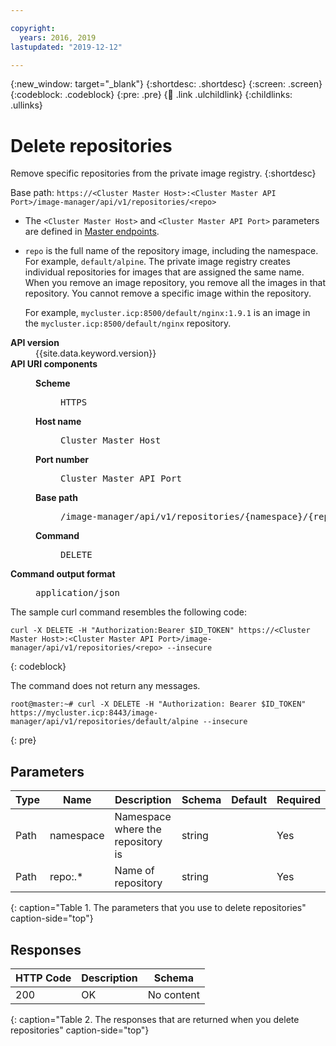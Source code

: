 ```yaml
---

copyright:
  years: 2016, 2019
lastupdated: "2019-12-12"

---
```


{:new_window: target="_blank"}
{:shortdesc: .shortdesc}
{:screen: .screen}
{:codeblock: .codeblock}
{:pre: .pre}
{:child: .link .ulchildlink}
{:childlinks: .ullinks}

# Delete repositories

Remove specific repositories from the private image registry.
{:shortdesc}

Base path: `https://<Cluster Master Host>:<Cluster Master API Port>/image-manager/api/v1/repositories/<repo>`

- The `<Cluster Master Host>` and `<Cluster Master API Port>` parameters are defined in [Master endpoints](../../installer/3.2.2/cluster_endpoints.md#master).

- `repo` is the full name of the repository image, including the namespace. For example, `default/alpine`. The private image registry creates individual repositories for images that are assigned the same name. When you remove an image repository, you remove all the images in that repository. You cannot remove a specific image within the repository.

  For example, `mycluster.icp:8500/default/nginx:1.9.1` is an image in the `mycluster.icp:8500/default/nginx` repository.


<dl>
<dt><b>API version</b></dt>
<dd>{{site.data.keyword.version}}</dd>
<dt><b>API URI components</b></dt>
<dd>
<dl>
<dt><b>Scheme</b></dt>
<dd><pre>HTTPS</pre></dd>
<dt><b>Host name</b></dt>
<dd><pre>Cluster Master Host</pre></dd>
<dt><b>Port number</b></dt>
<dd><pre>Cluster Master API Port</pre></dd>
<dt><b>Base path</b></dt>
<dd><pre>/image-manager/api/v1/repositories/{namespace}/{repo}</pre></dd>
<dt><b>Command</b></dt>
<dd><pre>DELETE</pre></dd>
</dl>
</dd>
<dt><b>Command output format</b></dt>
<dd><pre>application/json</pre></dd>
</dl>


The sample curl command resembles the following code:

```
curl -X DELETE -H "Authorization:Bearer $ID_TOKEN" https://<Cluster Master Host>:<Cluster Master API Port>/image-manager/api/v1/repositories/<repo> --insecure
```
{: codeblock}


The command does not return any messages.

```
root@master:~# curl -X DELETE -H "Authorization: Bearer $ID_TOKEN" https://mycluster.icp:8443/image-manager/api/v1/repositories/default/alpine --insecure

```
{: pre}

## Parameters

|Type|Name|Description|Schema|Default|Required|
|----|----|-----------|------|-------|--------|
|Path|namespace|Namespace where the repository is|string| |Yes|
|Path|repo:.*|Name of repository|string| |Yes|
{: caption="Table 1. The parameters that you use to delete repositories" caption-side="top"}

## Responses

|HTTP Code|Description|Schema|
|---------|-----------|------|
|200|OK|No content|
{: caption="Table 2. The responses that are returned when you delete repositories" caption-side="top"}
